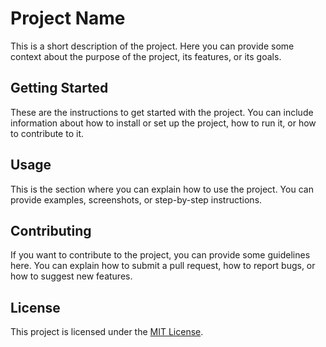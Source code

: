 # Project Name

This is a short description of the project. Here you can provide some context about the purpose of the project, its features, or its goals.

## Getting Started

These are the instructions to get started with the project. You can include information about how to install or set up the project, how to run it, or how to contribute to it.

## Usage

This is the section where you can explain how to use the project. You can provide examples, screenshots, or step-by-step instructions.

## Contributing

If you want to contribute to the project, you can provide some guidelines here. You can explain how to submit a pull request, how to report bugs, or how to suggest new features.

## License

This project is licensed under the [MIT License](LICENSE).
